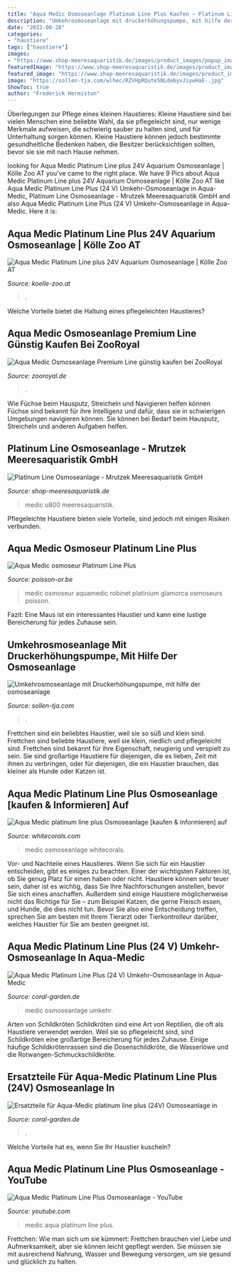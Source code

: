 ```yaml
---
title: "Aqua Medic Osmoseanlage Platinum Line Plus Kaufen ~ Platinum Line Osmoseanlage"
description: "Umkehrosmoseanlage mit druckerhöhungspumpe, mit hilfe der osmoseanlage"
date: "2022-08-28"
categories:
- "haustiere"
tags: ["haustiere"]
images:
- "https://www.shop-meeresaquaristik.de/images/product_images/popup_images/24286_4.jpg"
featuredImage: "https://www.shop-meeresaquaristik.de/images/product_images/popup_images/24286_4.jpg"
featured_image: "https://www.shop-meeresaquaristik.de/images/product_images/popup_images/24286_4.jpg"
image: "https://sollen-tja.com/wlhec/RZVHpRQute5NLde6yvJiywHaE-.jpg"
ShowToc: true
author: "Frederick Hermiston"
---
```



Überlegungen zur Pflege eines kleinen Haustieres:
Kleine Haustiere sind bei vielen Menschen eine beliebte Wahl, da sie pflegeleicht sind, nur wenige Merkmale aufweisen, die schwierig sauber zu halten sind, und für Unterhaltung sorgen können. Kleine Haustiere können jedoch bestimmte gesundheitliche Bedenken haben, die Besitzer berücksichtigen sollten, bevor sie sie mit nach Hause nehmen.

	

		
looking for Aqua Medic Platinum Line plus 24V Aquarium Osmoseanlage | Kölle Zoo AT you've came to the right place. We have 9 Pics about Aqua Medic Platinum Line plus 24V Aquarium Osmoseanlage | Kölle Zoo AT like Aqua Medic Platinum Line Plus (24 V) Umkehr-Osmoseanlage in Aqua-Medic, Platinum Line Osmoseanlage - Mrutzek Meeresaquaristik GmbH and also Aqua Medic Platinum Line Plus (24 V) Umkehr-Osmoseanlage in Aqua-Medic. Here it is:
		
    
## Aqua Medic Platinum Line Plus 24V Aquarium Osmoseanlage | Kölle Zoo AT

<img loading=lazy src="https://images.koelle-zoo.de/media/image/e2/37/14/Aqua-Medic-Platinum-Line-Plus_3_600x600.jpg" onerror="this.onerror=null;this.src='https://tse4.mm.bing.net/th?id=OIP.hRncFfV4AXWNS22E5ZnSKAHaHa&amp;pid=15.1';" alt="Aqua Medic Platinum Line plus 24V Aquarium Osmoseanlage | Kölle Zoo AT">

_Source: koelle-zoo.at_

>. 

	

Welche Vorteile bietet die Haltung eines pflegeleichten Haustieres?

    
## Aqua Medic Osmoseanlage Premium Line Günstig Kaufen Bei ZooRoyal

<img loading=lazy src="https://images3.zooroyal.net/media/image/aqua-medic-osmoseanlage-premium-line-3.jpg" onerror="this.onerror=null;this.src='https://tse3.mm.bing.net/th?id=OIP.j14RJ5QaOfRazslC1FZfOgHaHa&amp;pid=15.1';" alt="Aqua Medic Osmoseanlage Premium Line günstig kaufen bei ZooRoyal">

_Source: zooroyal.de_

>. 

	

Wie Füchse beim Hausputz, Streicheln und Navigieren helfen können
Füchse sind bekannt für ihre Intelligenz und dafür, dass sie in schwierigen Umgebungen navigieren können. Sie können bei Bedarf beim Hausputz, Streicheln und anderen Aufgaben helfen.

    
## Platinum Line Osmoseanlage - Mrutzek Meeresaquaristik GmbH

<img loading=lazy src="https://www.shop-meeresaquaristik.de/images/product_images/popup_images/24286_4.jpg" onerror="this.onerror=null;this.src='https://tse3.mm.bing.net/th?id=OIP.NvO05PHaSt0LwK6KJpEJ-wHaHa&amp;pid=15.1';" alt="Platinum Line Osmoseanlage - Mrutzek Meeresaquaristik GmbH">

_Source: shop-meeresaquaristik.de_

>medic u800 meeresaquaristik. 

	

Pflegeleichte Haustiere bieten viele Vorteile, sind jedoch mit einigen Risiken verbunden.

    
## Aqua Medic Osmoseur Platinum Line Plus

<img loading=lazy src="https://www.poisson-or.be/39379-thickbox_default/aqua-medic-osmoseur-platinum-line-plus.jpg" onerror="this.onerror=null;this.src='https://tse3.mm.bing.net/th?id=OIP.nPh-cucEnFfFZmtfhbKruQHaHa&amp;pid=15.1';" alt="Aqua Medic osmoseur Platinum Line Plus">

_Source: poisson-or.be_

>medic osmoseur aquamedic robinet platinium glamorca osmoseurs poisson. 

	

Fazit: Eine Maus ist ein interessantes Haustier und kann eine lustige Bereicherung für jedes Zuhause sein.

    
## Umkehrosmoseanlage Mit Druckerhöhungspumpe, Mit Hilfe Der Osmoseanlage

<img loading=lazy src="https://sollen-tja.com/wlhec/RZVHpRQute5NLde6yvJiywHaE-.jpg" onerror="this.onerror=null;this.src='https://tse1.mm.bing.net/th?id=OIP.UFi7TyF5mF8CfGNfbbGKRgAAAA&amp;pid=15.1';" alt="Umkehrosmoseanlage mit Druckerhöhungspumpe, mit hilfe der osmoseanlage">

_Source: sollen-tja.com_

>. 

	

Frettchen sind ein beliebtes Haustier, weil sie so süß und klein sind.
Frettchen sind beliebte Haustiere, weil sie klein, niedlich und pflegeleicht sind. Frettchen sind bekannt für ihre Eigenschaft, neugierig und verspielt zu sein. Sie sind großartige Haustiere für diejenigen, die es lieben, Zeit mit ihnen zu verbringen, oder für diejenigen, die ein Haustier brauchen, das kleiner als Hunde oder Katzen ist.

    
## Aqua Medic Platinum Line Plus Osmoseanlage [kaufen &amp; Informieren] Auf

<img loading=lazy src="https://www.whitecorals.com/media/images/org/6Aqua_Medic_platinum_line_plus_Osmoseanlage6.jpg" onerror="this.onerror=null;this.src='https://tse4.mm.bing.net/th?id=OIP.zVaT46bKd2SofEQAkpUYRQHaHa&amp;pid=15.1';" alt="Aqua Medic platinum line plus Osmoseanlage [kaufen &amp; informieren] auf">

_Source: whitecorals.com_

>medic osmoseanlage whitecorals. 

	

Vor- und Nachteile eines Haustieres.
Wenn Sie sich für ein Haustier entscheiden, gibt es einiges zu beachten. Einer der wichtigsten Faktoren ist, ob Sie genug Platz für einen haben oder nicht. Haustiere können sehr teuer sein, daher ist es wichtig, dass Sie Ihre Nachforschungen anstellen, bevor Sie sich eines anschaffen. Außerdem sind einige Haustiere möglicherweise nicht das Richtige für Sie – zum Beispiel Katzen, die gerne Fleisch essen, und Hunde, die dies nicht tun. Bevor Sie also eine Entscheidung treffen, sprechen Sie am besten mit Ihrem Tierarzt oder Tierkontrolleur darüber, welches Haustier für Sie am besten geeignet ist.

    
## Aqua Medic Platinum Line Plus (24 V) Umkehr-Osmoseanlage In Aqua-Medic

<img loading=lazy src="https://www.coral-garden.de/out/pictures/master/product/1/aqua-medic-platinum-line-plus-24-v-osmoseanlage.jpg" onerror="this.onerror=null;this.src='https://tse1.mm.bing.net/th?id=OIP._ihxESiZR4Uge046jOkd3AHaHa&amp;pid=15.1';" alt="Aqua Medic Platinum Line Plus (24 V) Umkehr-Osmoseanlage in Aqua-Medic">

_Source: coral-garden.de_

>medic osmoseanlage umkehr. 

	

Arten von Schildkröten
Schildkröten sind eine Art von Reptilien, die oft als Haustiere verwendet werden. Weil sie so pflegeleicht sind, sind Schildkröten eine großartige Bereicherung für jedes Zuhause. Einige häufige Schildkrötenrassen sind die Dosenschildkröte, die Wasserlöwe und die Rotwangen-Schmuckschildkröte.

    
## Ersatzteile Für Aqua-Medic Platinum Line Plus (24V) Osmoseanlage In

<img loading=lazy src="https://www.coral-garden.de/out/pictures/master/product/1/kombifiltereinsatz-u600.10-aqua-medic.jpeg" onerror="this.onerror=null;this.src='https://tse2.mm.bing.net/th?id=OIP._awLT9iVzNhRmhfjlEMSBwHaHa&amp;pid=15.1';" alt="Ersatzteile für Aqua-Medic platinum line plus (24V) Osmoseanlage in">

_Source: coral-garden.de_

>. 

	

Welche Vorteile hat es, wenn Sie Ihr Haustier kuscheln?

    
## Aqua Medic Platinum Line Plus Osmoseanlage - YouTube

<img loading=lazy src="https://i.ytimg.com/vi/xmC-Y81FZs4/maxresdefault.jpg" onerror="this.onerror=null;this.src='https://tse1.mm.bing.net/th?id=OIP.q2q9NVoRA6Zt1r7Ka8dTcgHaEK&amp;pid=15.1';" alt="Aqua Medic Platinum Line Plus Osmoseanlage - YouTube">

_Source: youtube.com_

>medic aqua platinum line plus. 

	

Frettchen: Wie man sich um sie kümmert: Frettchen brauchen viel Liebe und Aufmerksamkeit, aber sie können leicht gepflegt werden. Sie müssen sie mit ausreichend Nahrung, Wasser und Bewegung versorgen, um sie gesund und glücklich zu halten.

